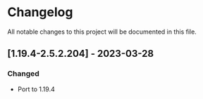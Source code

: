 # Changelog
All notable changes to this project will be documented in this file.

## [1.19.4-2.5.2.204] - 2023-03-28
### Changed
 - Port to 1.19.4